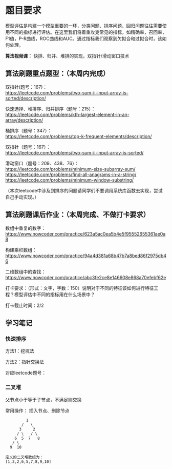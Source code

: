 # 题目要求

模型评估是构建一个模型重要的一环，分类问题、排序问题、回归问题往往需要使用不同的指标进行评估。在这里我们将着重攻克常见的指标，如精确率，召回率，F1值，P-R曲线，ROC曲线和AUC。通过指标我们观察到欠拟合和过拟合时，该如何处理。

**算法视频课：** 快排、归并、堆排的实现，双指针/滑动窗口技术

## 算法刷题重点题型：（本周内完成）

双指针(题号：167)：  
https://leetcode.com/problems/two-sum-ii-input-array-is-sorted/description/

快速选择、堆排序、归并排序（题号：215）：  
https://leetcode.com/problems/kth-largest-element-in-an-array/description/

桶排序（题号：347）：  
https://leetcode.com/problems/top-k-frequent-elements/description/

双指针（题号：167）：  
https://leetcode.com/problems/two-sum-ii-input-array-is-sorted/

滑动窗口（题号：209、438、76）：  
https://leetcode.com/problems/minimum-size-subarray-sum/  
https://leetcode.com/problems/find-all-anagrams-in-a-string/  
https://leetcode.com/problems/minimum-window-substring/  

（本次leetcode中涉及到排序的问题请同学们不要调用系统库函数去实现，尝试自己手动实现。）

## 算法刷题课后作业：（本周完成、不做打卡要求）

数组中重复的数字：https://www.nowcoder.com/practice/623a5ac0ea5b4e5f95552655361ae0a8

构建乘积数组：https://www.nowcoder.com/practice/94a4d381a68b47b7a8bed86f2975db46

二维数组中的查找：https://www.nowcoder.com/practice/abc3fe2ce8e146608e868a70efebf62e

打卡要求：（形式：文字，字数：150）说明对于不同的特征该如何进行特征工程？模型评估中不同的指标用在什么场景中？

打卡截止时间：2/2

## 学习笔记
### 快速排序

方法1：挖坑法

方法2：指针交换法

对应leetcode题号：

### 二叉堆

父节点小于等于子节点，不满足则交换

常用操作：
插入节点、删除节点

```
         1
       /   \
      3     2
     / \   / \
    6  5  7   8
   / \
  9  10

定义的二叉堆数组为：
[1,3,2,6,5,7,8,9,10]
```
